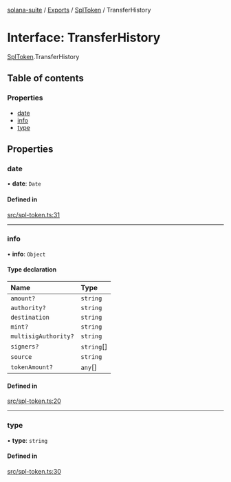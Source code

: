 [solana-suite](../README.md) / [Exports](../modules.md) / [SplToken](../modules/SplToken.md) / TransferHistory

# Interface: TransferHistory

[SplToken](../modules/SplToken.md).TransferHistory

## Table of contents

### Properties

- [date](SplToken.TransferHistory.md#date)
- [info](SplToken.TransferHistory.md#info)
- [type](SplToken.TransferHistory.md#type)

## Properties

### date

• **date**: `Date`

#### Defined in

[src/spl-token.ts:31](https://github.com/fukaoi/solana-suite/blob/127fc4a/src/spl-token.ts#L31)

___

### info

• **info**: `Object`

#### Type declaration

| Name | Type |
| :------ | :------ |
| `amount?` | `string` |
| `authority?` | `string` |
| `destination` | `string` |
| `mint?` | `string` |
| `multisigAuthority?` | `string` |
| `signers?` | `string`[] |
| `source` | `string` |
| `tokenAmount?` | `any`[] |

#### Defined in

[src/spl-token.ts:20](https://github.com/fukaoi/solana-suite/blob/127fc4a/src/spl-token.ts#L20)

___

### type

• **type**: `string`

#### Defined in

[src/spl-token.ts:30](https://github.com/fukaoi/solana-suite/blob/127fc4a/src/spl-token.ts#L30)
